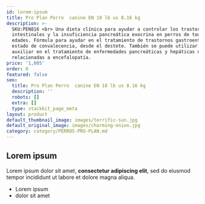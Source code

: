 ```yaml
---
id: lorem-ipsum
title: Pro Plan Perro  canine EN 18 lb us 8.16 kg
description: >-
  SKU:PEN816 <br> Una dieta clínica para ayudar a controlar los trastornos
  intestinales y la insuficiencia pancreática exocrina en perros de todas las
  edades. Fórmula para ayudar en el tratamiento de trastornos gastroentéricos o
  estado de convalecencia, desde el destete. También se puede utilizar como
  auxiliar en el tratamiento de enfermedades pancreáticas y hepáticas no
  relacionadas a encefalopatía.
price: '1,005'
order: 0
featured: false
seo:
  title: Pro Plan Perro  canine EN 18 lb us 8.16 kg
  description: ''
  robots: []
  extra: []
  type: stackbit_page_meta
layout: product
default_thumbnail_image: images/terrific-sun.jpg
default_original_image: images/charming-onion.jpg
category: category/PERROS-PRO-PLAN.md
---
```

## Lorem ipsum

Lorem ipsum dolor sit amet, **consectetur adipiscing elit**, sed do eiusmod tempor incididunt ut labore et dolore magna aliqua.

- Lorem ipsum
- dolor sit amet
